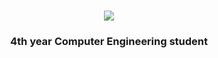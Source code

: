 ### 

<!--
**Feyzarana/Feyzarana** is a ✨ _special_ ✨ repository because its `README.md` (this file) appears on your GitHub profile.

Here are some ideas to get you started: 

-🔭 I’m currently working on...
- 🌱 I’m currently learning ...
- 👯 I’m looking to collaborate on ...
- 🤔 I’m looking for help with ...
- 💬 Ask me about ...
- 📫 How to reach me: ...
- 😄 Pronouns: ...
- ⚡ Fun fact: ...-->
 

<h1 align="center">
    <img src="https://readme-typing-svg.herokuapp.com/?font=Righteous&size=35&center=true&vCenter=true&width=500&height=70&duration=4000&lines=Hi+There!+✨;+I'm+Feyza+Rana!;" />
</h1>
<div align="center">

  <h3 align="center">4th year Computer Engineering student</h3>
  
 


